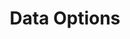 ---
title: "Data Options"
layout: "tutorialspage"
next: /tutorials/develop/05-scrolling-techniques
---